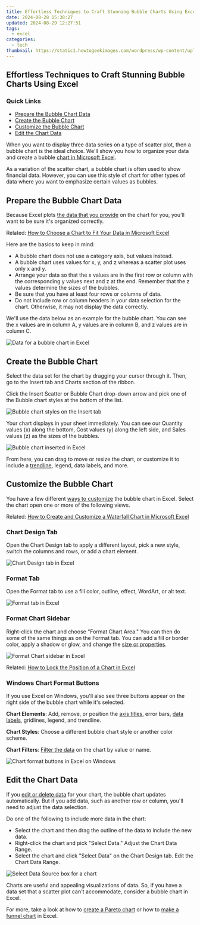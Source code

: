 ```yaml
---
title: Effortless Techniques to Craft Stunning Bubble Charts Using Excel
date: 2024-08-28 15:38:27
updated: 2024-08-29 12:27:51
tags:
  - excel
categories:
  - tech
thumbnail: https://static1.howtogeekimages.com/wordpress/wp-content/uploads/2022/05/BubbleChartMicrosoftExcel.png
---
```


## Effortless Techniques to Craft Stunning Bubble Charts Using Excel

### Quick Links

* [Prepare the Bubble Chart Data](https://solve-marvelous.techidaily.com/ai-powered-abbyy-ocr-cutting-invoice-handling-time-down-by-up-to-90/)
* [Create the Bubble Chart](https://extra-resources.techidaily.com/lessons-in-motion-mastering-classroom-editing/)
* [Customize the Bubble Chart](https://extra-support.techidaily.com/2024-approved-navigating-illness-with-immersive-systems/)
* [Edit the Chart Data](https://audio-shaping.techidaily.com/new-silence-amplified-simple-steps-to-enhance-quality-by-minimizing-unwanted-sounds-in-audacity-and-filmorapro-for-2024/)

 When you want to display three data series on a type of scatter plot, then a bubble chart is the ideal choice. We'll show you how to organize your data and create a bubble [chart in Microsoft Excel](https://technical-tips.techidaily.com/top-techniques-for-enhancing-photo-quality-on-your-ios-device/).

 As a variation of the scatter chart, a bubble chart is often used to show financial data. However, you can use this style of chart for other types of data where you want to emphasize certain values as bubbles.

##  Prepare the Bubble Chart Data

 Because Excel plots [the data that you provide](https://android-transfer.techidaily.com/in-2024-tips-of-transferring-messages-from-xiaomi-13t-pro-to-iphone-1415-drfone-by-drfone-transfer-from-android-transfer-from-android/) on the chart for you, you'll want to be sure it's organized correctly.

Related: [How to Choose a Chart to Fit Your Data in Microsoft Excel](https://android-transfer.techidaily.com/in-2024-tips-of-transferring-messages-from-xiaomi-13t-pro-to-iphone-1415-drfone-by-drfone-transfer-from-android-transfer-from-android/) 

 Here are the basics to keep in mind:

* A bubble chart does not use a category axis, but values instead.
* A bubble chart uses values for x, y, and z whereas a scatter plot uses only x and y.
* Arrange your data so that the x values are in the first row or column with the corresponding y values next and z at the end. Remember that the z values determine the sizes of the bubbles.
* Be sure that you have at least four rows or columns of data.
* Do not include row or column headers in your data selection for the chart. Otherwise, it may not display the data correctly.

 We'll use the data below as an example for the bubble chart. You can see the x values are in column A, y values are in column B, and z values are in column C.

![Data for a bubble chart in Excel](https://static1.howtogeekimages.com/wordpress/wp-content/uploads/2022/05/ChartData-ExcelBubbleChart.png) 

##  Create the Bubble Chart

 Select the data set for the chart by dragging your cursor through it. Then, go to the Insert tab and Charts section of the ribbon.

 Click the Insert Scatter or Bubble Chart drop-down arrow and pick one of the Bubble chart styles at the bottom of the list.

![Bubble chart styles on the Insert tab](https://static1.howtogeekimages.com/wordpress/wp-content/uploads/2022/05/InsertChart-ExcelBubbleChart.png) 

 Your chart displays in your sheet immediately. You can see our Quantity values (x) along the bottom, Cost values (y) along the left side, and Sales values (z) as the sizes of the bubbles.

![Bubble chart inserted in Excel](https://static1.howtogeekimages.com/wordpress/wp-content/uploads/2022/05/InsertedChart-ExcelBubbleChart.png) 

 From here, you can drag to move or resize the chart, or customize it to include a [trendline](https://remote-screen-capture.techidaily.com/2024-approved-udemy-alternatives-10-best-online-learning-sites-like-udemy/), legend, data labels, and more.

##  Customize the Bubble Chart

 You have a few different [ways to customize](https://youtube-docs.techidaily.com/approved-strategies-for-effective-youtube-playlist-distribution/) the bubble chart in Excel. Select the chart open one or more of the following views.

Related: [How to Create and Customize a Waterfall Chart in Microsoft Excel](https://youtube-docs.techidaily.com/approved-strategies-for-effective-youtube-playlist-distribution/) 

###  Chart Design Tab

 Open the Chart Design tab to apply a different layout, pick a new style, switch the columns and rows, or add a chart element.

![Chart Design tab in Excel](https://static1.howtogeekimages.com/wordpress/wp-content/uploads/2022/05/ChartDesignTab-ExcelBubbleChart.png) 

###  Format Tab

 Open the Format tab to use a fill color, outline, effect, WordArt, or alt text.

![Format tab in Excel](https://static1.howtogeekimages.com/wordpress/wp-content/uploads/2022/05/FormatTab-ExcelBubbleChart.png) 

###  Format Chart Sidebar

 Right-click the chart and choose "Format Chart Area." You can then do some of the same things as on the Format tab. You can add a fill or border color, apply a shadow or glow, and change the [size or properties](https://easy-unlock-android.techidaily.com/delete-gmail-account-withwithout-password-on-oppo-find-x6-pro-by-drfone-android/).

![Format Chart sidebar in Excel](https://static1.howtogeekimages.com/wordpress/wp-content/uploads/2022/05/FormatChartSidebar-ExcelBubbleChart.png) 

Related: [How to Lock the Position of a Chart in Excel](https://easy-unlock-android.techidaily.com/delete-gmail-account-withwithout-password-on-oppo-find-x6-pro-by-drfone-android/) 

###  Windows Chart Format Buttons

 If you use Excel on Windows, you'll also see three buttons appear on the right side of the bubble chart while it's selected.

**Chart Elements**: Add, remove, or position the [axis titles](https://extra-tips.techidaily.com/infuse-motion-blur-into-image-sequence/), error bars, [data labels](https://tech-recovery.techidaily.com/top-gaming-console-picks-for-the-year-2024/), gridlines, legend, and trendline.

**Chart Styles**: Choose a different bubble chart style or another color scheme.

**Chart Filters**: [Filter the data](https://blog-min.techidaily.com/how-to-install-device-drivers-manually-on-windows-10-by-drivereasy-guide/) on the chart by value or name.

![Chart format buttons in Excel on Windows](https://static1.howtogeekimages.com/wordpress/wp-content/uploads/2022/05/WindowsFormat-ExcelBubbleChart.png) 

##  Edit the Chart Data

 If you [edit or delete data](https://data-safeguard.techidaily.com/revolutionize-your-marketing-campaigns-with-cutting-edge-cookiebot-solutions/) for your chart, the bubble chart updates automatically. But if you add data, such as another row or column, you'll need to adjust the data selection.

 Do one of the following to include more data in the chart:

* Select the chart and then drag the outline of the data to include the new data.
* Right-click the chart and pick "Select Data." Adjust the Chart Data Range.
* Select the chart and click "Select Data" on the Chart Design tab. Edit the Chart Data Range.

![Select Data Source box for a chart](https://static1.howtogeekimages.com/wordpress/wp-content/uploads/2022/05/SelectDataSource-ExcelBubbleChart.png) 

 Charts are useful and appealing visualizations of data. So, if you have a data set that a scatter plot can't accommodate, consider a bubble chart in Excel.

 For more, take a look at how to [create a Pareto chart](https://snapchat-videos.techidaily.com/new-in-2024-capturing-snapshots-transferring-from-snapchat-to-device-storage/) or how to [make a funnel chart](https://buynow-help.techidaily.com/detailed-insight-into-the-campfire-chronicles-character-customization-collection/) in Excel.

<ins class="adsbygoogle"
     style="display:block"
     data-ad-format="autorelaxed"
     data-ad-client="ca-pub-7571918770474297"
     data-ad-slot="1223367746"></ins>



<ins class="adsbygoogle"
     style="display:block"
     data-ad-client="ca-pub-7571918770474297"
     data-ad-slot="8358498916"
     data-ad-format="auto"
     data-full-width-responsive="true"></ins>
